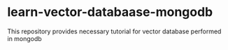 # learn-vector-databaase-mongodb
This repository provides necessary tutorial for vector database performed in mongodb

